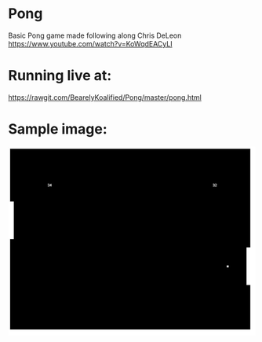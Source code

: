 # Pong
Basic Pong game made following along Chris DeLeon
https://www.youtube.com/watch?v=KoWqdEACyLI

# Running live at:
https://rawgit.com/BearelyKoalified/Pong/master/pong.html

# Sample image:
![sample from game](https://github.com/BearelyKoalified/Pong/blob/master/pongGame.JPG)
